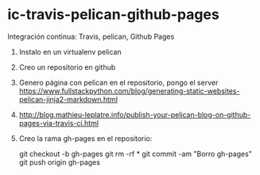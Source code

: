 # ic-travis-pelican-github-pages
Integración continua: Travis, pelican, Github Pages

1. Instalo en un virtualenv pelican
2. Creo un repositorio en github
3. Genero página con pelican en el repositorio, pongo el server https://www.fullstackpython.com/blog/generating-static-websites-pelican-jinja2-markdown.html
4. http://blog.mathieu-leplatre.info/publish-your-pelican-blog-on-github-pages-via-travis-ci.html
5. Creo la rama gh-pages en el repositorio:

	git checkout -b gh-pages
	git rm -rf *
	git commit -am "Borro gh-pages"
	git push origin gh-pages